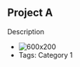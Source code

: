 ## Project A
Description
- ![600x200](https://cdn.britannica.com/79/232779-050-6B0411D7/German-Shepherd-dog-Alsatian.jpg)
- Tags: Category 1